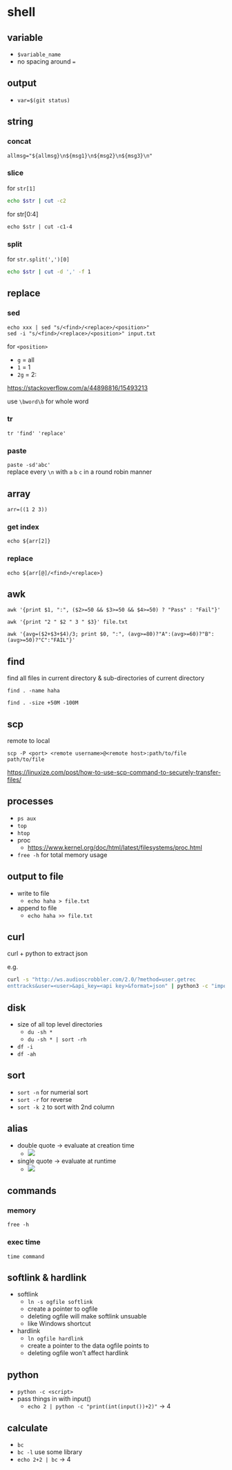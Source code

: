 # shell

## variable
- `$variable_name`
- no spacing around `=`

## output
- `var=$(git status)`

## string
### concat
`allmsg="${allmsg}\n${msg1}\n${msg2}\n${msg3}\n"`

### slice
for `str[1]`  
```sh
echo $str | cut -c2
```

for str[0:4]  
```
echo $str | cut -c1-4
```

### split
for `str.split(',')[0]`  
```sh
echo $str | cut -d ',' -f 1
```

## replace
### sed
`echo xxx | sed "s/<find>/<replace>/<position>"`  
`sed -i "s/<find>/<replace>/<position>" input.txt`   

for `<position>`
- `g` = all
- `1` = 1
- `2g` = 2:

<https://stackoverflow.com/a/44898816/15493213>

use `\bword\b` for whole word

### tr
`tr 'find' 'replace'`

### paste
`paste -sd'abc'`  
replace every `\n` with `a` `b` `c` in a round robin manner

## array
`arr=((1 2 3))`

### get index
`echo ${arr[2]}`

### replace
`echo ${arr[@]/<find>/<replace>}`

## awk
`awk '{print $1, ":", ($2>=50 && $3>=50 && $4>=50) ? "Pass" : "Fail"}'`

`awk '{print "2 " $2 " 3 " $3}' file.txt`  

`awk '{avg=($2+$3+$4)/3; print $0, ":", (avg>=80)?"A":(avg>=60)?"B":(avg>=50)?"C":"FAIL"}'`

## find
find all files in current directory & sub-directories of current directory

`find . -name haha`  

`find . -size +50M -100M`  

## scp
remote to local  
```
scp -P <port> <remote username>@<remote host>:path/to/file path/to/file
```

<https://linuxize.com/post/how-to-use-scp-command-to-securely-transfer-files/>

## processes
- `ps aux`
- `top`
- `htop`
- proc
	- <https://www.kernel.org/doc/html/latest/filesystems/proc.html>
- `free -h` for total memory usage

## output to file
- write to file
	- `echo haha > file.txt`
- append to file
	- `echo haha >> file.txt`

## curl
curl + python to extract json

e.g.
```bash
curl -s "http://ws.audioscrobbler.com/2.0/?method=user.getrec  
enttracks&user=<user>&api_key=<api key>&format=json" | python3 -c "import json,sys;result=json.load(sys.stdin);print(result['recenttracks']['track'][0]['name'])"
```

## disk
- size of all top level directories
	- `du -sh *`
	- `du -sh * | sort -rh`
- `df -i`
- `df -ah`

## sort
- `sort -n` for numerial sort
- `sort -r` for reverse
- `sort -k 2` to sort with 2nd column


## alias
- double quote -> evaluate at creation time
	- ![](https://i.imgur.com/lYxsveB.png)
- single quote -> evaluate at runtime
	- ![](https://i.imgur.com/4PDOMd2.png)

## commands
### memory
`free -h`

### exec time
`time command`

## softlink & hardlink
- softlink
	- `ln -s ogfile softlink`
	- create a pointer to ogfile
	- deleting ogfile will make softlink unsuable
	- like Windows shortcut
- hardlink
	- `ln ogfile hardlink`
	- create a pointer to the data ogfile points to
	- deleting ogfile won't affect hardlink

## python
- `python -c <script>`
- pass things in with input()
	- `echo 2 | python -c "print(int(input())+2)"` → 4

## calculate
- `bc`
- `bc -l` use some library
- `echo 2+2 | bc` → 4
